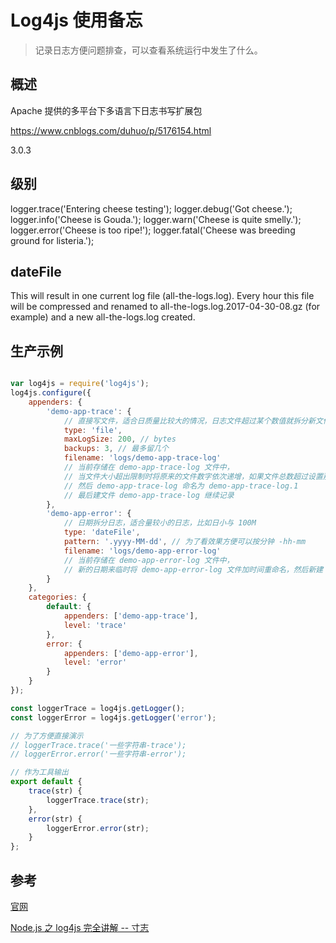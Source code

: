 # Log4js 使用备忘

> 记录日志方便问题排查，可以查看系统运行中发生了什么。

## 概述

Apache 提供的多平台下多语言下日志书写扩展包

https://www.cnblogs.com/duhuo/p/5176154.html

3.0.3

## 级别

logger.trace('Entering cheese testing'); 
logger.debug('Got cheese.');
logger.info('Cheese is Gouda.');
logger.warn('Cheese is quite smelly.');
logger.error('Cheese is too ripe!');
logger.fatal('Cheese was breeding ground for listeria.');

## dateFile

This will result in one current log file (all-the-logs.log). Every hour this file will be compressed and renamed to all-the-logs.log.2017-04-30-08.gz (for example) and a new all-the-logs.log created.

## 生产示例

```js

var log4js = require('log4js');
log4js.configure({
    appenders: {
        'demo-app-trace': {
            // 直接写文件，适合日质量比较大的情况，日志文件超过某个数值就拆分新文件
            type: 'file',
            maxLogSize: 200, // bytes
            backups: 3, // 最多留几个
            filename: 'logs/demo-app-trace-log'
            // 当前存储在 demo-app-trace-log 文件中，
            // 当文件大小超出限制时将原来的文件数字依次递增，如果文件总数超过设置那么移除文件号最大的文件 
            // 然后 demo-app-trace-log 命名为 demo-app-trace-log.1
            // 最后建文件 demo-app-trace-log 继续记录
        },
        'demo-app-error': {
            // 日期拆分日志，适合量较小的日志，比如日小与 100M
            type: 'dateFile',
            pattern: '.yyyy-MM-dd', // 为了看效果方便可以按分钟 -hh-mm
            filename: 'logs/demo-app-error-log'
            // 当前存储在 demo-app-error-log 文件中，
            // 新的日期来临时将 demo-app-error-log 文件加时间重命名，然后新建 demo-app-error-log 文件
        }
    },
    categories: {
        default: {
            appenders: ['demo-app-trace'],
            level: 'trace'
        },
        error: {
            appenders: ['demo-app-error'],
            level: 'error'
        }
    }
});

const loggerTrace = log4js.getLogger();
const loggerError = log4js.getLogger('error');

// 为了方便直接演示
// loggerTrace.trace('一些字符串-trace');
// loggerError.error('一些字符串-error');

// 作为工具输出
export default {
    trace(str) {
        loggerTrace.trace(str);
    },
    error(str) {
        loggerError.error(str);
    }
};

```

## 参考

[官网](https://log4js-node.github.io/log4js-node/)

[Node.js 之 log4js 完全讲解 -- 寸志](https://zhuanlan.zhihu.com/p/22110802)
